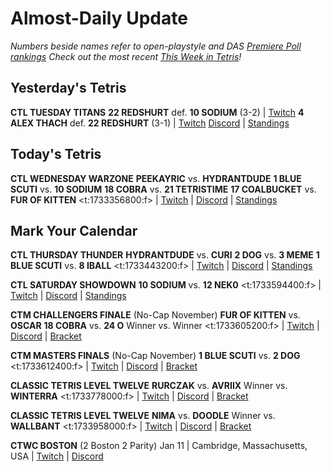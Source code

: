 # Almost-Daily Update
*Numbers beside names refer to open-playstyle and DAS [Premiere Poll rankings](https://docs.google.com/document/d/1Mmn24edltEMq6vdxZxhIAfyUS6F5SwlqIuQ6OmnVsi8/edit?tab=t.0)*
*Check out the most recent [This Week in Tetris](https://www.thisweekintetris.com/2024/11/this-week-in-tetris-october-29-november.html)!*
## Yesterday's Tetris
**CTL TUESDAY TITANS**
**22 REDSHURT** def. **10 SODIUM** (3-2) | [Twitch](https://www.twitch.tv/videos/2317750308?t=00h08m44s)
**4 ALEX THACH** def. **22 REDSHURT** (3-1) | [Twitch](https://www.twitch.tv/videos/2317750308?t=01h16m39s)
[Discord](https://discord.com/invite/enhance) | [Standings](https://ctlscoreboard.herokuapp.com)

## Today's Tetris
**CTL WEDNESDAY WARZONE**
**PEEKAYRIC** vs. **HYDRANTDUDE**
**1 BLUE SCUTI** vs. **10 SODIUM**
**18 COBRA** vs. **21 TETRISTIME**
**17 COALBUCKET** vs. **FUR OF KITTEN**
<t:1733356800:f> | [Twitch](https://www.twitch.tv/classictetrisleague) | [Discord](https://discord.com/invite/enhance) | [Standings](https://ctlscoreboard.herokuapp.com)

## Mark Your Calendar
**CTL THURSDAY THUNDER**
**HYDRANTDUDE** vs. **CURI**
**2 DOG** vs. **3 MEME**
**1 BLUE SCUTI** vs. **8 IBALL**
<t:1733443200:f> | [Twitch](https://www.twitch.tv/classictetrisleague) | [Discord](https://discord.com/invite/enhance) | [Standings](https://ctlscoreboard.herokuapp.com)

**CTL SATURDAY SHOWDOWN**
**10 SODIUM** vs. **12 NEK0**
<t:1733594400:f> | [Twitch](https://www.twitch.tv/classictetrisleague) | [Discord](https://discord.com/invite/enhance) | [Standings](https://ctlscoreboard.herokuapp.com)

**CTM CHALLENGERS FINALE** (No-Cap November)
**FUR OF KITTEN** vs. **OSCAR**
**18 COBRA** vs. **24 O**
Winner vs. Winner
<t:1733605200:f> | [Twitch](https://twitch.tv/monthlytetris) | [Discord](https://go.ctm.gg/discord) | [Bracket](https://go.ctm.gg/event/ctm-november-2024/challengers-circuit/)

**CTM MASTERS FINALS** (No-Cap November)
**1 BLUE SCUTI** vs. **2 DOG**
<t:1733612400:f> | [Twitch](https://twitch.tv/monthlytetris) | [Discord](https://go.ctm.gg/discord) | [Bracket](https://go.ctm.gg/event/ctm-november-2024/masters-event/)

**CLASSIC TETRIS LEVEL TWELVE**
**RURCZAK** vs. **AVRIIX**
Winner vs. **WINTERRA**
<t:1733778000:f> | [Twitch](https://twitch.tv/monthlytetris) | [Discord](https://go.ctm.gg/discord) | [Bracket](https://go.ctm.gg/event/ctm-november-2024/masters-event/)

**CLASSIC TETRIS LEVEL TWELVE**
**NIMA** vs. **DOODLE**
Winner vs. **WALLBANT**
<t:1733958000:f> | [Twitch](https://twitch.tv/monthlytetris) | [Discord](https://go.ctm.gg/discord) | [Bracket](https://go.ctm.gg/event/ctm-november-2024/masters-event/)

**CTWC BOSTON** (2 Boston 2 Parity)
Jan 11 | Cambridge, Massachusetts, USA | [Twitch](https://www.twitch.tv/classictetris) | [Discord](https://discord.gg/mBVReaxE9m)